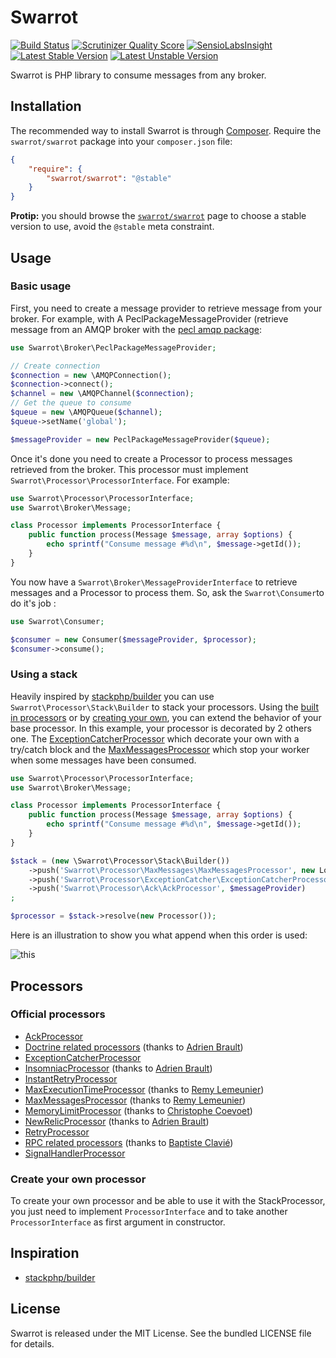 # Swarrot

[![Build Status](https://travis-ci.org/swarrot/swarrot.png)](https://travis-ci.org/swarrot/swarrot)
[![Scrutinizer Quality Score](https://scrutinizer-ci.com/g/swarrot/swarrot/badges/quality-score.png?s=2c759b6224c762fc30a902d661b5512596060753)](https://scrutinizer-ci.com/g/swarrot/swarrot/)
[![SensioLabsInsight](https://insight.sensiolabs.com/projects/70007bd7-f9d8-460c-a35a-4e9fa1767ecb/mini.png)](https://insight.sensiolabs.com/projects/70007bd7-f9d8-460c-a35a-4e9fa1767ecb)
[![Latest Stable Version](https://poser.pugx.org/swarrot/swarrot/v/stable.svg)](https://packagist.org/packages/swarrot/swarrot)
[![Latest Unstable Version](https://poser.pugx.org/swarrot/swarrot/v/unstable.svg)](https://packagist.org/packages/swarrot/swarrot)

Swarrot is PHP library to consume messages from any broker.

## Installation

The recommended way to install Swarrot is through
[Composer](http://getcomposer.org/). Require the `swarrot/swarrot` package
into your `composer.json` file:

```json
{
    "require": {
        "swarrot/swarrot": "@stable"
    }
}
```

**Protip:** you should browse the
[`swarrot/swarrot`](https://packagist.org/packages/swarrot/swarrot)
page to choose a stable version to use, avoid the `@stable` meta constraint.

## Usage

### Basic usage

First, you need to create a message provider to retrieve message from your
broker. For example, with A PeclPackageMessageProvider (retrieve message from
an AMQP broker with the [pecl amqp package](http://pecl.php.net/package/amqp):

```php
use Swarrot\Broker\PeclPackageMessageProvider;

// Create connection
$connection = new \AMQPConnection();
$connection->connect();
$channel = new \AMQPChannel($connection);
// Get the queue to consume
$queue = new \AMQPQueue($channel);
$queue->setName('global');

$messageProvider = new PeclPackageMessageProvider($queue);
```

Once it's done you need to create a Processor to process messages retrieved
from the broker. This processor must implement
`Swarrot\Processor\ProcessorInterface`. For example:

```php
use Swarrot\Processor\ProcessorInterface;
use Swarrot\Broker\Message;

class Processor implements ProcessorInterface {
    public function process(Message $message, array $options) {
        echo sprintf("Consume message #%d\n", $message->getId());
    }
}
```


You now have a `Swarrot\Broker\MessageProviderInterface` to retrieve messages
and a Processor to process them. So, ask the `Swarrot\Consumer`to do it's job :

```php
use Swarrot\Consumer;

$consumer = new Consumer($messageProvider, $processor);
$consumer->consume();
```

### Using a stack

Heavily inspired by [stackphp/builder](https://github.com/stackphp/builder) you
can use `Swarrot\Processor\Stack\Builder` to stack your processors.
Using the [built in processors](#official-processors) or by [creating your
own](#create-your-own-processor), you can extend the behavior of your
base processor.
In this example, your processor is decorated by 2 others one. The
[ExceptionCatcherProcessor](src/Swarrot/Processor/ExceptionCatcher/ExceptionCatcherProcessor.php)
which decorate your own with a try/catch block and the
[MaxMessagesProcessor](src/Swarrot/Processor/MaxMessages/MaxMessagesProcessor.php)
which stop your worker when some messages have been consumed.

```php
use Swarrot\Processor\ProcessorInterface;
use Swarrot\Broker\Message;

class Processor implements ProcessorInterface {
    public function process(Message $message, array $options) {
        echo sprintf("Consume message #%d\n", $message->getId());
    }
}

$stack = (new \Swarrot\Processor\Stack\Builder())
    ->push('Swarrot\Processor\MaxMessages\MaxMessagesProcessor', new Logger())
    ->push('Swarrot\Processor\ExceptionCatcher\ExceptionCatcherProcessor')
    ->push('Swarrot\Processor\Ack\AckProcessor', $messageProvider)
;

$processor = $stack->resolve(new Processor());
```

Here is an illustration to show you what append when this order is used:

![this](https://docs.google.com/drawings/d/1Ea_QJHo-9p7YW8l_by7S4NID0e-AGpXRzzitAlYY5Cc/pub?w=960&h=720)

## Processors

### Official processors

* [AckProcessor](src/Swarrot/Processor/Ack)
* [Doctrine related processors](src/Swarrot/Processor/Doctrine) (thanks to [Adrien Brault](https://github.com/adrienbrault))
* [ExceptionCatcherProcessor](src/Swarrot/Processor/ExceptionCatcher)
* [InsomniacProcessor](src/Swarrot/Processor/Insomniac) (thanks to [Adrien Brault](https://github.com/adrienbrault))
* [InstantRetryProcessor](src/Swarrot/Processor/InstantRetry)
* [MaxExecutionTimeProcessor](src/Swarrot/Processor/MaxExecutionTime) (thanks to [Remy Lemeunier](https://github.com/remyLemeunier))
* [MaxMessagesProcessor](src/Swarrot/Processor/MaxMessages) (thanks to [Remy Lemeunier](https://github.com/remyLemeunier))
* [MemoryLimitProcessor](src/Swarrot/Processor/MemoryLimit) (thanks to [Christophe Coevoet](https://github.com/stof))
* [NewRelicProcessor](src/Swarrot/Processor/NewRelic) (thanks to [Adrien Brault](https://github.com/adrienbrault))
* [RetryProcessor](src/Swarrot/Processor/Retry)
* [RPC related processors](src/Swarrot/Processor/RPC) (thanks to [Baptiste Clavié](https://github.com/Taluu))
* [SignalHandlerProcessor](src/Swarrot/Processor/SignalHandler)

### Create your own processor

To create your own processor and be able to use it with the StackProcessor, you
just need to implement `ProcessorInterface` and to take another
`ProcessorInterface` as first argument in constructor.

## Inspiration

* [stackphp/builder](https://github.com/stackphp/builder)

## License

Swarrot is released under the MIT License. See the bundled LICENSE file for details.
